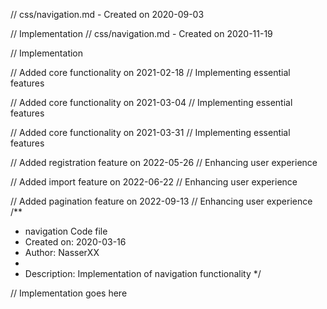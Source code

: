 // css/navigation.md - Created on 2020-09-03

// Implementation
// css/navigation.md - Created on 2020-11-19

// Implementation

// Added core functionality on 2021-02-18
// Implementing essential features

// Added core functionality on 2021-03-04
// Implementing essential features

// Added core functionality on 2021-03-31
// Implementing essential features

// Added registration feature on 2022-05-26
// Enhancing user experience

// Added import feature on 2022-06-22
// Enhancing user experience

// Added pagination feature on 2022-09-13
// Enhancing user experience
/**
 * navigation Code file
 * Created on: 2020-03-16
 * Author: NasserXX
 *
 * Description: Implementation of navigation functionality
 */
 
// Implementation goes here


